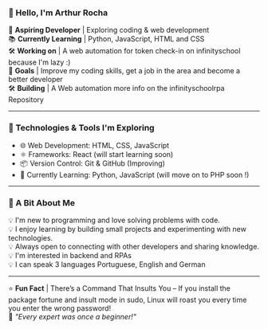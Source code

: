 ### 👋 Hello, I'm Arthur Rocha  

🚀 **Aspiring Developer** | Exploring coding & web development  
📚 **Currently Learning** | Python, JavaScript, HTML and CSS  
🛠️ **Working on** | A web automation for token check-in on infinityschool because I'm lazy :)  
🌱 **Goals** | Improve my coding skills, get a job in the area and become a better developer  
🛠️ **Building** | A Web automation more info on the infinityschoolrpa Repository  

---

### 🔧 Technologies & Tools I'm Exploring  
- 🌐 Web Development: HTML, CSS, JavaScript  
- ⚛️ Frameworks: React (will start learning soon)  
- 📦 Version Control: Git & GitHub  (Improving)
- 📖 Currently Learning: Python, JavaScript (will move on to PHP soon !)
  
---

### 📌 A Bit About Me  
💡 I'm new to programming and love solving problems with code.  
💡 I enjoy learning by building small projects and experimenting with new technologies.  
💡 Always open to connecting with other developers and sharing knowledge.  
💡 I'm interested in backend and RPAs  
💡 I can speak 3 languages Portuguese, English and German

---

⭐ **Fun Fact** | There’s a Command That Insults You – If you install the package fortune and insult mode in sudo, Linux will roast you every time you enter the wrong password!  
💭 _"Every expert was once a beginner!"_  
